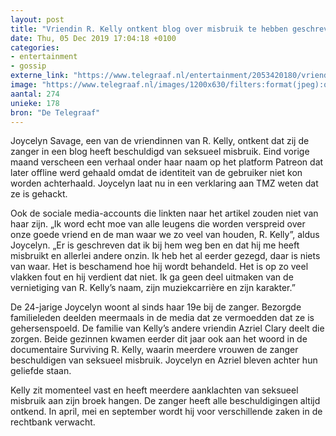```yaml
---
layout: post
title: "Vriendin R. Kelly ontkent blog over misbruik te hebben geschreven"
date: Thu, 05 Dec 2019 17:04:18 +0100
categories: 
- entertainment 
- gossip 
externe_link: "https://www.telegraaf.nl/entertainment/2053420180/vriendin-r-kelly-ontkent-blog-over-misbruik-te-hebben-geschreven"
image: "https://www.telegraaf.nl/images/1200x630/filters:format(jpeg):quality(80)/cdn-kiosk-api.telegraaf.nl/5801b692-1782-11ea-a32e-0255c322e81b.jpg"
aantal: 274
unieke: 178
bron: "De Telegraaf"
---
```


<p class="intro">Joycelyn Savage, een van de vriendinnen van R. Kelly, ontkent dat zij de zanger in een blog heeft beschuldigd van seksueel misbruik. Eind vorige maand verscheen een verhaal onder haar naam op het platform Patreon dat later offline werd gehaald omdat de identiteit van de gebruiker niet kon worden achterhaald. Joycelyn laat nu in een verklaring aan TMZ weten dat ze is gehackt.</p> <p>Ook de sociale media-accounts die linkten naar het artikel zouden niet van haar zijn. „Ik word echt moe van alle leugens die worden verspreid over onze goede vriend en de man waar we zo veel van houden, R. Kelly”, aldus Joycelyn. „Er is geschreven dat ik bij hem weg ben en dat hij me heeft misbruikt en allerlei andere onzin. Ik heb het al eerder gezegd, daar is niets van waar. Het is beschamend hoe hij wordt behandeld. Het is op zo veel vlakken fout en hij verdient dat niet. Ik ga geen deel uitmaken van de vernietiging van R. Kelly’s naam, zijn muziekcarrière en zijn karakter.”</p><p>De 24-jarige Joycelyn woont al sinds haar 19e bij de zanger. Bezorgde familieleden deelden meermaals in de media dat ze vermoedden dat ze is gehersenspoeld. De familie van Kelly’s andere vriendin Azriel Clary deelt die zorgen. Beide gezinnen kwamen eerder dit jaar ook aan het woord in de documentaire Surviving R. Kelly, waarin meerdere vrouwen de zanger beschuldigen van seksueel misbruik. Joycelyn en Azriel bleven achter hun geliefde staan.</p><p>Kelly zit momenteel vast en heeft meerdere aanklachten van seksueel misbruik aan zijn broek hangen. De zanger heeft alle beschuldigingen altijd ontkend. In april, mei en september wordt hij voor verschillende zaken in de rechtbank verwacht.</p>
